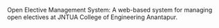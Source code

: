 Open Elective Management System: 
A web-based system for managing open electives at JNTUA College of Engineering Anantapur.


